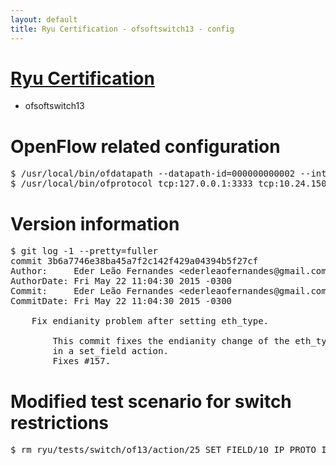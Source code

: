 ```yaml
---
layout: default
title: Ryu Certification - ofsoftswitch13 - config
---
```

# [Ryu Certification](http://osrg.github.io/ryu/certification.html)
* ofsoftswitch13

# OpenFlow related configuration
<pre>
$ /usr/local/bin/ofdatapath --datapath-id=000000000002 --interface=eth21,eth22,eth23 ptcp:3333
$ /usr/local/bin/ofprotocol tcp:127.0.0.1:3333 tcp:10.24.150.30:6633
</pre>

# Version information
<pre>
$ git log -1 --pretty=fuller
commit 3b6a7746e38ba45a7f2c142f429a04394b5f27cf
Author:     Eder Leão Fernandes &lt;ederleaofernandes@gmail.com&gt;
AuthorDate: Fri May 22 11:04:30 2015 -0300
Commit:     Eder Leão Fernandes &lt;ederleaofernandes@gmail.com&gt;
CommitDate: Fri May 22 11:04:30 2015 -0300

    Fix endianity problem after setting eth_type.
    
        This commit fixes the endianity change of the eth_type value
        in a set_field action.
        Fixes #157.
</pre>

# Modified test scenario for switch restrictions
<pre>
$ rm ryu/tests/switch/of13/action/25_SET_FIELD/10_IP_PROTO_IPv6.json
</pre>
